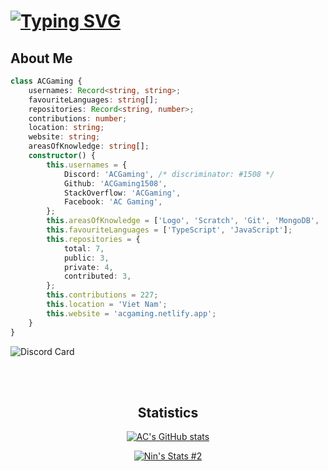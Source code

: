 # [![Typing SVG](https://readme-typing-svg.herokuapp.com?font=&color=%232576F7&size=22&height=30&lines=Developer;Student;ACGaming)](https://github.com/ACGaming1508)

## About Me

```ts
class ACGaming {
	usernames: Record<string, string>;
	favouriteLanguages: string[];
	repositories: Record<string, number>;
	contributions: number;
	location: string;
	website: string;
	areasOfKnowledge: string[];
	constructor() {
		this.usernames = {
			Discord: 'ACGaming', /* discriminator: #1508 */
			Github: 'ACGaming1508',
			StackOverflow: 'ACGaming',
			Facebook: 'AC Gaming',
		};
		this.areasOfKnowledge = ['Logo', 'Scratch', 'Git', 'MongoDB', 'C', 'C++', 'CSS', 'HTML', 'Java', 'JavaScript', 'TypeScript', 'Node.js'];
		this.favouriteLanguages = ['TypeScript', 'JavaScript'];
		this.repositories = {
			total: 7,
			public: 3,
			private: 4,
			contributed: 3,
		};
		this.contributions = 227;
		this.location = 'Viet Nam';
		this.website = 'acgaming.netlify.app';
	}
}
```

![Discord Card](https://discord.c99.nl/widget/theme-2/878556236797341786.png)

<br>

<br>

<h2 align="center">Statistics</h2>

<div align="center">
  
  [![AC's GitHub stats](https://github-readme-stats.vercel.app/api?username=acgaming1508&count_private=true&show_icons=true&theme=midnight-purple)](https://github.com/ACGaming1508?tab=repositories)
  
  [![Nin's Stats #2](https://github-readme-stats.vercel.app/api/top-langs/?username=acgaming1508&count_private=true&layout=compact&theme=midnight-purple)](https://github.com/ACGaming1508?tab=repositories)
</div>
